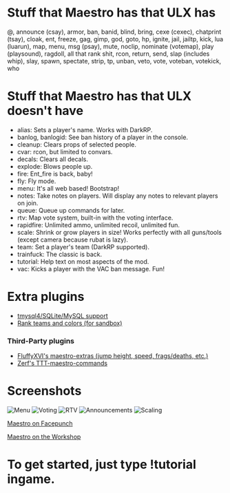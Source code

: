 # Stuff that Maestro has that ULX has
@, announce (csay), armor, ban, banid, blind, bring, cexe (cexec), chatprint (tsay), cloak, ent, freeze, gag, gimp, god, goto, hp, ignite, jail, jailtp, kick, lua (luarun), map, menu, msg (psay), mute, noclip, nominate (votemap), play (playsound), ragdoll, all that rank shit, rcon, return, send, slap (includes whip), slay, spawn, spectate, strip, tp, unban, veto, vote, voteban, votekick, who
# Stuff that Maestro has that ULX doesn't have
 * alias: Sets a player's name. Works with DarkRP.
 * banlog, banlogid: See ban history of a player in the console.
 * cleanup: Clears props of selected people.
 * cvar: rcon, but limited to convars.
 * decals: Clears all decals.
 * explode: Blows people up.
 * fire: Ent_fire is back, baby!
 * fly: Fly mode.
 * menu: It's all web based! Bootstrap!
 * notes: Take notes on players. Will display any notes to relevant players on join.
 * queue: Queue up commands for later.
 * rtv: Map vote system, built-in with the voting interface.
 * rapidfire: Unlimited ammo, unlimited recoil, unlimited fun.
 * scale: Shrink or grow players in size! Works perfectly with all guns/tools (except camera because rubat is lazy).
 * team: Set a player's team (DarkRP supported).
 * trainfuck: The classic is back.
 * tutorial: Help text on most aspects of the mod.
 * vac: Kicks a player with the VAC ban message. Fun!

# Extra plugins
 * [tmysql4/SQLite/MySQL support](http://github.com/daaott/maestro-mysql/)
 * [Rank teams and colors (for sandbox)](http://github.com/daaott/maestro-rankteams/)

  ### Third-Party plugins
   * [FluffyXVI's maestro-extras (jump height, speed, frags/deaths, etc.)](https://github.com/KingFluffyXVI/maestro-extras)
   * [Zerf's TTT-maestro-commands](https://github.com/zerfgog/TTT-maestro-commands)

# Screenshots
![Menu](http://i.imgur.com/euS8waY.png)
![Voting](http://i.imgur.com/a6fWbNU.png)
![RTV](http://i.imgur.com/7AJIP4e.png)
![Announcements](http://i.imgur.com/PnyIXvV.png)
![Scaling](http://i.imgur.com/P3tPcpn.jpg)


[Maestro on Facepunch](https://facepunch.com/showthread.php?t=1481504) 

[Maestro on the Workshop](http://steamcommunity.com/sharedfiles/filedetails/?id=519350361)


# To get started, just type !tutorial ingame.
